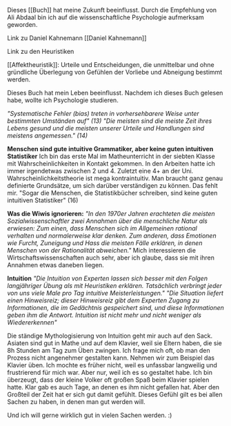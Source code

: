 Dieses [[Buch]] hat meine Zukunft beeinflusst. Durch die Empfehlung von Ali Abdaal bin ich auf die wissenschaftliche Psychologie aufmerksam geworden. 

Link zu Daniel Kahnemann [[Daniel Kahnemann]]

Link zu den Heuristiken

[[Affektheuristik]]: Urteile und Entscheidungen, die unmittelbar und ohne gründliche Überlegung von Gefühlen der Vorliebe und Abneigung bestimmt werden.

Dieses Buch hat mein Leben beeinflusst. Nachdem ich dieses Buch gelesen habe, wollte ich Psychologie studieren. 

_"Systematische Fehler (bias) treten in vorhersehbarere Weise unter bestimmten Umständen auf" (13)_
_"Die meisten sind die meiste Zeit ihres Lebens gesund und die meisten unserer Urteile und Handlungen sind meistens angemessen." (14)_

**Menschen sind gute intuitive Grammatiker, aber keine guten intuitiven Statistiker**
Ich bin das erste Mal im Matheunterricht in der siebten Klasse mit Wahrscheinlichkeiten in Kontakt gekommen. In den Arbeiten hatte ich immer irgendetwas zwischen 2 und 4. Zuletzt eine 4+ an der Uni. Wahrscheinlichkeitstheorie ist mega kontraintuitiv. Man braucht ganz genau definierte Grundsätze, um sich darüber verständigen zu können. Das fehlt mir. 
"Sogar die Menschen, die Statistikbücher schreiben, sind keine guten intuitiven Statistiker" (16)

**Was die Wiwis ignorieren:**
_"In den 1970er Jahren erachteten die meisten Sozialwissenschaftler zwei Annahmen über die menschliche Natur als erwiesen: Zum einen, dass Menschen sich im Allgemeinen rational verhalten und normalerweise klar denken. Zum anderen, dass Emotionen wie Furcht, Zuneigung und Hass die meisten Fälle erklären, in denen Menschen von der Rationalität abweichen."_
Mich interessieren die Wirtschaftswissenschaften auch sehr, aber ich glaube, dass sie mit ihren Annahmen etwas daneben liegen. 

**Intuition**
_"Die Intuition von Experten lassen sich besser mit den Folgen langjähriger Übung als mit Heuristiken erklären. Tatsächlich verbringt jeder von uns viele Male pro Tag intuitive Meisterleistungen."_
_"Die Situation liefert einen Hinweisreiz; dieser Hinweisreiz gibt dem Experten Zugang zu Informationen, die im Gedächtnis gespeichert sind, und diese Informationen geben ihm die Antwort. Intuition ist nicht mehr und nicht weniger als Wiedererkennen"_

Die ständige Mythologisierung von Intuition geht mir auch auf den Sack. Asiaten sind gut in Mathe und auf dem Klavier, weil sie Eltern haben, die sie 8h Stunden am Tag zum Üben zwingen. Ich frage mich oft, ob man den Prozess nicht angenehmer gestalten kann. Nehmen wir zum Beispiel das Klavier üben. Ich mochte es früher nicht, weil es unfassbar langweilig und frustrierend für mich war. Aber nur, weil ich es so gestaltet habe. Ich bin überzeugt, dass der kleine Volker oft großen Spaß beim Klavier spielen hatte. Klar gab es auch Tage, an denen es ihm nicht gefallen hat. Aber den Großteil der Zeit hat er sich gut damit gefühlt. Dieses Gefühl gilt es bei allen Sachen zu haben, in denen man gut werden will.

Und ich will gerne wirklich gut in vielen Sachen werden. :)
